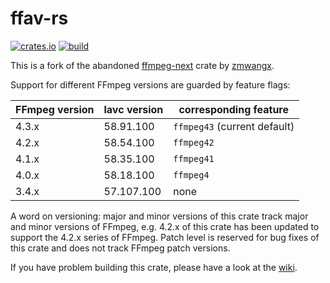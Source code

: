 ffav-rs
=======

[![crates.io](https://img.shields.io/crates/v/ffav.svg)](https://crates.io/crates/ffav)
[![build](https://github.com/varphone/ffav-rs/workflows/build/badge.svg)](https://github.com/varphone/ffav-rs/actions)

This is a fork of the abandoned [ffmpeg-next](https://crates.io/crates/ffmpeg) crate by [zmwangx](https://github.com/zmwangx/rust-ffmpeg).

Support for different FFmpeg versions are guarded by feature flags:

| FFmpeg version | lavc version | corresponding feature        |
| -------------- | ------------ | ---------------------------- |
| 4.3.x          | 58.91.100    | `ffmpeg43` (current default) |
| 4.2.x          | 58.54.100    | `ffmpeg42`                   |
| 4.1.x          | 58.35.100    | `ffmpeg41`                   |
| 4.0.x          | 58.18.100    | `ffmpeg4`                    |
| 3.4.x          | 57.107.100   | none                         |

A word on versioning: major and minor versions of this crate track major and minor versions of FFmpeg, e.g. 4.2.x of this crate has been updated to support the 4.2.x series of FFmpeg. Patch level is reserved for bug fixes of this crate and does not track FFmpeg patch versions.

If you have problem building this crate, please have a look at the [wiki](https://github.com/varphone/ffav-rs/wiki/Notes-on-building).
